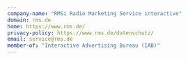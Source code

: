 ```yaml
---
company-name: "RMSi Radio Marketing Service interactive"
domain: rms.de
home: https://www.rms.de/
privacy-policy: https://www.rms.de/datenschutz/
email: service@rms.de
member-of: "Interactive Advertising Bureau (IAB)"
---
```




